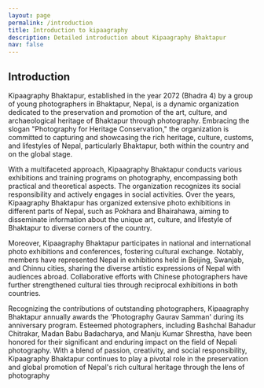 ```yaml
---
layout: page
permalink: /introduction
title: Introduction to kipaagraphy
description: Detailed introduction about Kipaagraphy Bhaktapur
nav: false
---
```


## Introduction
Kipaagraphy Bhaktapur, established in the year 2072 (Bhadra 4) by a group of young photographers in Bhaktapur, Nepal, is a dynamic organization dedicated to the preservation and promotion of the art, culture, and archaeological heritage of Bhaktapur through photography. Embracing the slogan "Photography for Heritage Conservation," the organization is committed to capturing and showcasing the rich heritage, culture, customs, and lifestyles of Nepal, particularly Bhaktapur, both within the country and on the global stage.

With a multifaceted approach, Kipaagraphy Bhaktapur conducts various exhibitions and training programs on photography, encompassing both practical and theoretical aspects. The organization recognizes its social responsibility and actively engages in social activities. Over the years, Kipaagraphy Bhaktapur has organized extensive photo exhibitions in different parts of Nepal, such as Pokhara and Bhairahawa, aiming to disseminate information about the unique art, culture, and lifestyle of Bhaktapur to diverse corners of the country.

Moreover, Kipaagraphy Bhaktapur participates in national and international photo exhibitions and conferences, fostering cultural exchange. Notably, members have represented Nepal in exhibitions held in Beijing, Swanjab, and Chinnu cities, sharing the diverse artistic expressions of Nepal with audiences abroad. Collaborative efforts with Chinese photographers have further strengthened cultural ties through reciprocal exhibitions in both countries.

Recognizing the contributions of outstanding photographers, Kipaagraphy Bhaktapur annually awards the 'Photography Gaurav Samman' during its anniversary program. Esteemed photographers, including Bashchal Bahadur Chitrakar, Madan Babu Badacharya, and Manju Kumar Shrestha, have been honored for their significant and enduring impact on the field of Nepali photography. With a blend of passion, creativity, and social responsibility, Kipaagraphy Bhaktapur continues to play a pivotal role in the preservation and global promotion of Nepal's rich cultural heritage through the lens of photography